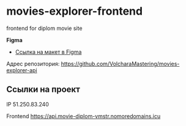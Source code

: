 # movies-explorer-frontend
frontend for diplom movie site

**Figma**

* [Ссылка на макет в Figma](https://disk.yandex.ru/d/KzUygMLgMYpoRQ)

Адрес репозитория: https://github.com/VolcharaMastering/movies-explorer-api
## Ссылки на проект

IP 51.250.83.240

Frontend https://api.movie-diplom-vmstr.nomoredomains.icu

